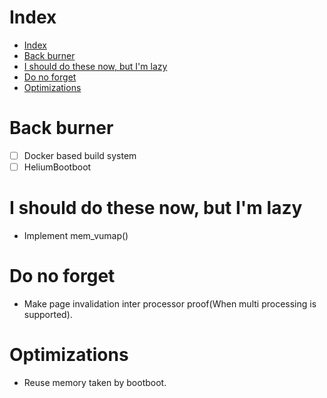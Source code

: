 # Index
- [Index](#index)
- [Back burner](#back-burner)
- [I should do these now, but I'm lazy](#i-should-do-these-now-but-im-lazy)
- [Do no forget](#do-no-forget)
- [Optimizations](#optimizations)

# Back burner
* [ ] Docker based build system
* [ ] HeliumBootboot

# I should do these now, but I'm lazy
* Implement mem_vumap()

# Do no forget
* Make page invalidation inter processor proof(When multi processing is
  supported).

# Optimizations
* Reuse memory taken by bootboot.

